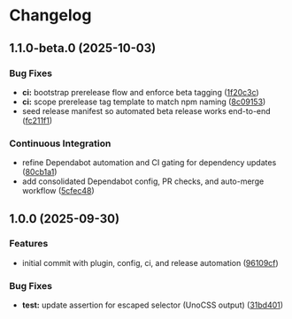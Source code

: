 # Changelog

## 1.1.0-beta.0 (2025-10-03)

### Bug Fixes

* **ci:** bootstrap prerelease flow and enforce beta tagging ([1f20c3c](https://github.com/hexrw/unocss-preset-primeui/commit/1f20c3ca71a148a4a31d9dde59000ba52ef85471))
* **ci:** scope prerelease tag template to match npm naming ([8c09153](https://github.com/hexrw/unocss-preset-primeui/commit/8c09153f0aaf80760328cb32794d1a0c2718019a))
* seed release manifest so automated beta release works end-to-end ([fc211f1](https://github.com/hexrw/unocss-preset-primeui/commit/fc211f1ce1facf2d616a9a4030622c8839fc1af8))

### Continuous Integration

* refine Dependabot automation and CI gating for dependency updates ([80cb1a1](https://github.com/hexrw/unocss-preset-primeui/commit/80cb1a19ff635f58d0a379145b7fb15e1b1a83a0))
* add consolidated Dependabot config, PR checks, and auto-merge workflow ([5cfec48](https://github.com/hexrw/unocss-preset-primeui/commit/5cfec48e0f06bfcb3e66628f46fcc7037f54e5a8))

## 1.0.0 (2025-09-30)


### Features

* initial commit with plugin, config, ci, and release automation ([96109cf](https://github.com/hexrw/unocss-preset-primeui/commit/96109cf4086808880f860929d191467faed1817c))


### Bug Fixes

* **test:** update assertion for escaped selector (UnoCSS output) ([31bd401](https://github.com/hexrw/unocss-preset-primeui/commit/31bd40159583aa85c6637b347bda60952486e8c3))
